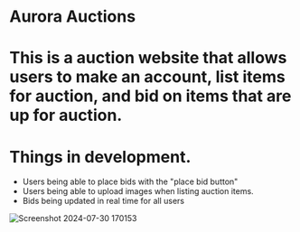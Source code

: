 # Aurora Auctions

# This is a auction website that allows users to make an account, list items for auction, and bid on items that are up for auction. 





# Things in development.

- Users being able to place bids with the "place bid button"
- Users being able to upload images when listing auction items.
- Bids being updated in real time for all users
  


![Screenshot 2024-07-30 170153](https://github.com/user-attachments/assets/16990fe6-4c40-4caa-b642-c8f182bb7c67)
